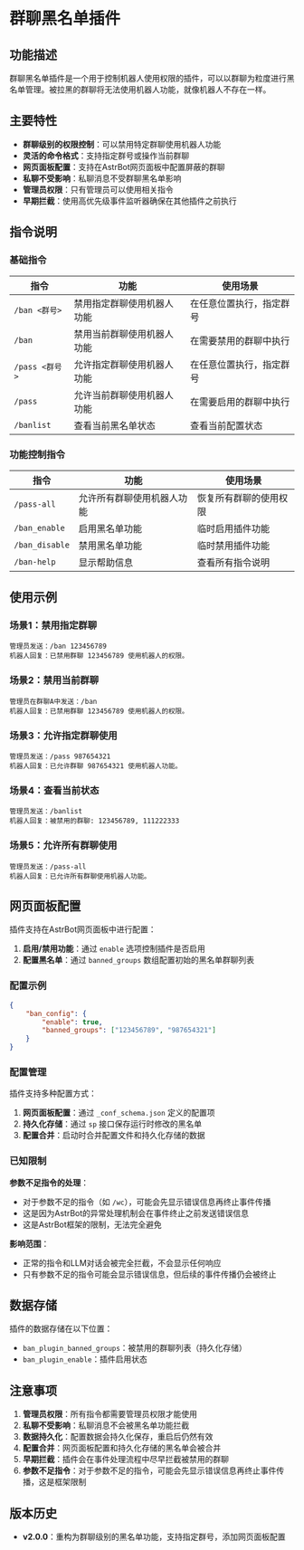 # 群聊黑名单插件

## 功能描述

群聊黑名单插件是一个用于控制机器人使用权限的插件，可以以群聊为粒度进行黑名单管理。被拉黑的群聊将无法使用机器人功能，就像机器人不存在一样。

## 主要特性

- **群聊级别的权限控制**：可以禁用特定群聊使用机器人功能
- **灵活的命令格式**：支持指定群号或操作当前群聊
- **网页面板配置**：支持在AstrBot网页面板中配置屏蔽的群聊
- **私聊不受影响**：私聊消息不受群聊黑名单影响
- **管理员权限**：只有管理员可以使用相关指令
- **早期拦截**：使用高优先级事件监听器确保在其他插件之前执行

## 指令说明

### 基础指令

| 指令 | 功能 | 使用场景 |
|------|------|----------|
| `/ban <群号>` | 禁用指定群聊使用机器人功能 | 在任意位置执行，指定群号 |
| `/ban` | 禁用当前群聊使用机器人功能 | 在需要禁用的群聊中执行 |
| `/pass <群号>` | 允许指定群聊使用机器人功能 | 在任意位置执行，指定群号 |
| `/pass` | 允许当前群聊使用机器人功能 | 在需要启用的群聊中执行 |
| `/banlist` | 查看当前黑名单状态 | 查看当前配置状态 |

### 功能控制指令

| 指令 | 功能 | 使用场景 |
|------|------|----------|
| `/pass-all` | 允许所有群聊使用机器人功能 | 恢复所有群聊的使用权限 |
| `/ban_enable` | 启用黑名单功能 | 临时启用插件功能 |
| `/ban_disable` | 禁用黑名单功能 | 临时禁用插件功能 |
| `/ban-help` | 显示帮助信息 | 查看所有指令说明 |

## 使用示例

### 场景1：禁用指定群聊
```
管理员发送：/ban 123456789
机器人回复：已禁用群聊 123456789 使用机器人的权限。
```

### 场景2：禁用当前群聊
```
管理员在群聊A中发送：/ban
机器人回复：已禁用群聊 123456789 使用机器人的权限。
```

### 场景3：允许指定群聊使用
```
管理员发送：/pass 987654321
机器人回复：已允许群聊 987654321 使用机器人功能。
```

### 场景4：查看当前状态
```
管理员发送：/banlist
机器人回复：被禁用的群聊: 123456789, 111222333
```

### 场景5：允许所有群聊使用
```
管理员发送：/pass-all
机器人回复：已允许所有群聊使用机器人功能。
```

## 网页面板配置

插件支持在AstrBot网页面板中进行配置：

1. **启用/禁用功能**：通过 `enable` 选项控制插件是否启用
2. **配置黑名单**：通过 `banned_groups` 数组配置初始的黑名单群聊列表

### 配置示例

```json
{
    "ban_config": {
        "enable": true,
        "banned_groups": ["123456789", "987654321"]
    }
}
```

### 配置管理

插件支持多种配置方式：

1. **网页面板配置**：通过 `_conf_schema.json` 定义的配置项
2. **持久化存储**：通过 `sp` 接口保存运行时修改的黑名单
3. **配置合并**：启动时合并配置文件和持久化存储的数据

### 已知限制

**参数不足指令的处理**：
- 对于参数不足的指令（如 `/wc`），可能会先显示错误信息再终止事件传播
- 这是因为AstrBot的异常处理机制会在事件终止之前发送错误信息
- 这是AstrBot框架的限制，无法完全避免

**影响范围**：
- 正常的指令和LLM对话会被完全拦截，不会显示任何响应
- 只有参数不足的指令可能会显示错误信息，但后续的事件传播仍会被终止

## 数据存储

插件的数据存储在以下位置：
- `ban_plugin_banned_groups`：被禁用的群聊列表（持久化存储）
- `ban_plugin_enable`：插件启用状态

## 注意事项

1. **管理员权限**：所有指令都需要管理员权限才能使用
2. **私聊不受影响**：私聊消息不会被黑名单功能拦截
3. **数据持久化**：配置数据会持久化保存，重启后仍然有效
4. **配置合并**：网页面板配置和持久化存储的黑名单会被合并
5. **早期拦截**：插件会在事件处理流程中尽早拦截被禁用的群聊
6. **参数不足指令**：对于参数不足的指令，可能会先显示错误信息再终止事件传播，这是框架限制

## 版本历史

- **v2.0.0**：重构为群聊级别的黑名单功能，支持指定群号，添加网页面板配置